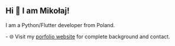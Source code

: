## Hi 👋 I am Mikołaj!  

I am a Python/Flutter developer from Poland.

 - 🌐 Visit my [porfolio website](https://hawier.dev/) for complete background and contact. 
 
